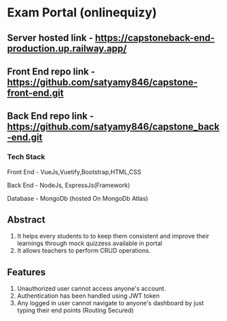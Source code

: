 # Exam Portal (onlinequizy)
## Server hosted link - https://capstoneback-end-production.up.railway.app/

## Front End repo link - https://github.com/satyamy846/capstone-front-end.git
## Back End repo link - https://github.com/satyamy846/capstone_back-end.git

### Tech Stack
Front End - VueJs,Vuetify,Bootstrap,HTML,CSS

Back End - NodeJs, ExpressJs(Framework)

Database - MongoDb (hosted On MongoDb Atlas)

## Abstract
1. It helps every students to to keep them consistent and improve their learnings through mock quizzess available in portal
2. It allows teachers to perform CRUD operations.

## Features
1. Unauthorized user cannot access anyone's account.
2. Authentication has been handled using JWT token
3. Any logged in user cannot navigate to anyone's dashboard by just typing their end points (Routing Secured)
